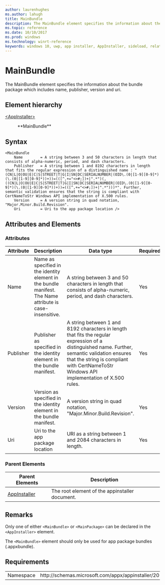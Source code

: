 ```yaml
---
author: laurenhughes
ms.author: lahugh
title: MainBundle
description: The MainBundle element specifies the information about the bundle package which includes name, publisher, version and uri. 
ms.topic: reference
ms.date: 10/10/2017
ms.prod: windows
ms.technology: winrt-reference
keywords: windows 10, uwp, app installer, AppInstaller, sideload, related set, optional packages
---
```


# MainBundle

The MainBundle element specifies the information about the bundle package which includes name, publisher, version and uri. 

## Element hierarchy

<dl>
<dt><a href="element-appinstaller.md">&lt;AppInstaller&gt;</a></dt>
<dd>
    <dl>
        <dt>**MainBundle**</dt>
    </dl>
</dd>
</dl>

## Syntax
```syntax
<MainBundle 
    Name        = A string between 3 and 50 characters in length that consists of alpha-numeric, period, and dash characters.
    Publisher   = A string between 1 and 8192 characters in length that fits the regular expression of a distinguished name : "(CN|L|O|OU|E|C|S|STREET|T|G|I|SN|DC|SERIALNUMBER|(OID\.(0|[1-9][0-9]*)(\.(0|[1-9][0-9]*))+))=(([^,+="<>#;])+|".*")(, ((CN|L|O|OU|E|C|S|STREET|T|G|I|SN|DC|SERIALNUMBER|(OID\.(0|[1-9][0-9]*)(\.(0|[1-9][0-9]*))+))=(([^,+="<>#;])+|".*")))*". Further, semantic validation ensures that the string is compliant with CertNameToStr Windows API implementation of X.500 rules.
    Version     = A version string in quad notation, "Major.Minor.Build.Revision".
    Uri         = Uri to the app package location />

```

## Attributes and Elements

### Attributes

| Attribute | Description | Data type | Required |
|-----------|-------------|-----------|----------|
| Name          |   Name as specified in the identity element in the bundle manifest. The Name attribute is case-insensitive.   | A string between 3 and 50 characters in length that consists of alpha-numeric, period, and dash characters.        |  Yes        |
| Publisher    |   Publisher as specified in the identity element in the bundle manifest.     |   A string between 1 and 8192 characters in length that fits the regular expression of a distinguished name. Further, semantic validation ensures that the string is compliant with CertNameToStr Windows API implementation of X.500 rules.    |   Yes |
| Version   |  Version as specified in the identity element in the bundle manifest.  |     A version string in quad notation, "Major.Minor.Build.Revision". |   Yes |
| Uri          | Uri to the app package location   |  URI as a string between 1 and 2084 characters in length.      |  Yes        |

### Parent Elements

| Parent Elements | Description |
|-----------------|-------------|
| [AppInstaller](element-appinstaller.md)            | The root element of the appinstaller document.            |

## Remarks
Only one of either `<MainBundle>` or `<MainPackage>` can be declared in the `<AppInstaller>` element. 

The `<MainBundle>` element should only be used for app package bundles (.appxbundle).

## Requirements
<table>
    <tbody>
        <tr>
            <td>Namespace</td>
            <td> http://schemas.microsoft.com/appx/appinstaller/2017 </td>
        </tr>
    </tbody>
</table>